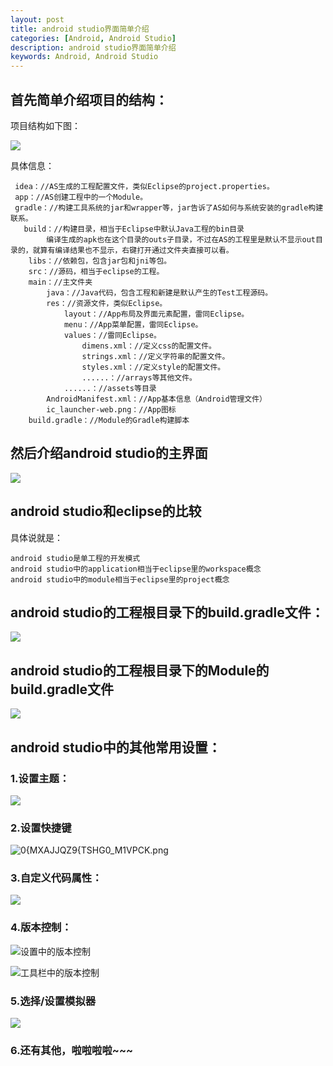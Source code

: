 ```yaml
---
layout: post
title: android studio界面简单介绍
categories: [Android, Android Studio]
description: android studio界面简单介绍
keywords: Android, Android Studio
---
```


## 首先简单介绍项目的结构：
项目结构如下图：

![](http://upload-images.jianshu.io/upload_images/1365793-7730f3ace0facce3.png?imageMogr2/auto-orient/strip%7CimageView2/2/w/1240)

具体信息：
```
 idea：//AS生成的工程配置文件，类似Eclipse的project.properties。
 app：//AS创建工程中的一个Module。
 gradle：//构建工具系统的jar和wrapper等，jar告诉了AS如何与系统安装的gradle构建联系。
   build：//构建目录，相当于Eclipse中默认Java工程的bin目录
        编译生成的apk也在这个目录的outs子目录，不过在AS的工程里是默认不显示out目录的，就算有编译结果也不显示，右键打开通过文件夹直接可以看。
    libs：//依赖包，包含jar包和jni等包。
    src：//源码，相当于eclipse的工程。
    main：//主文件夹 
        java：//Java代码，包含工程和新建是默认产生的Test工程源码。 
        res：//资源文件，类似Eclipse。
            layout：//App布局及界面元素配置，雷同Eclipse。
            menu：//App菜单配置，雷同Eclipse。 
            values：//雷同Eclipse。
                dimens.xml：//定义css的配置文件。 
                strings.xml：//定义字符串的配置文件。 
                styles.xml：//定义style的配置文件。
                ......：//arrays等其他文件。
            ......：//assets等目录
        AndroidManifest.xml：//App基本信息（Android管理文件） 
        ic_launcher-web.png：//App图标 
    build.gradle：//Module的Gradle构建脚本
```
## 然后介绍android studio的主界面

![](http://upload-images.jianshu.io/upload_images/1365793-20f9334b681c9a9a.png?imageMogr2/auto-orient/strip%7CimageView2/2/w/1240)
## android studio和eclipse的比较
具体说就是：

    android studio是单工程的开发模式
    android studio中的application相当于eclipse里的workspace概念
    android studio中的module相当于eclipse里的project概念

## android studio的工程根目录下的build.gradle文件：

![](http://upload-images.jianshu.io/upload_images/1365793-f2783711138291ce.png?imageMogr2/auto-orient/strip%7CimageView2/2/w/1240)

## android studio的工程根目录下的Module的build.gradle文件

![](http://upload-images.jianshu.io/upload_images/1365793-8fe9ca3ffad3a084.png?imageMogr2/auto-orient/strip%7CimageView2/2/w/1240)
## android studio中的其他常用设置：
### 1.设置主题：
![](http://upload-images.jianshu.io/upload_images/1365793-d71b883343573ac7.png?imageMogr2/auto-orient/strip%7CimageView2/2/w/1240)
### 2.设置快捷键

![0{MXAJJQZ9{TSHG0_M1VPCK.png](http://upload-images.jianshu.io/upload_images/1365793-c3b99d12edb91469.png?imageMogr2/auto-orient/strip%7CimageView2/2/w/1240)
### 3.自定义代码属性：

![](http://upload-images.jianshu.io/upload_images/1365793-4d94006073dfd9a8.png?imageMogr2/auto-orient/strip%7CimageView2/2/w/1240)
### 4.版本控制：

![设置中的版本控制](http://upload-images.jianshu.io/upload_images/1365793-02813c1650afa9e6.png?imageMogr2/auto-orient/strip%7CimageView2/2/w/1240)

![工具栏中的版本控制](http://upload-images.jianshu.io/upload_images/1365793-261f78c9585b9d90.png?imageMogr2/auto-orient/strip%7CimageView2/2/w/1240)
### 5.选择/设置模拟器

![](http://upload-images.jianshu.io/upload_images/1365793-e643755f483f16d4.png?imageMogr2/auto-orient/strip%7CimageView2/2/w/1240)
### 6.还有其他，啦啦啦啦~~~











